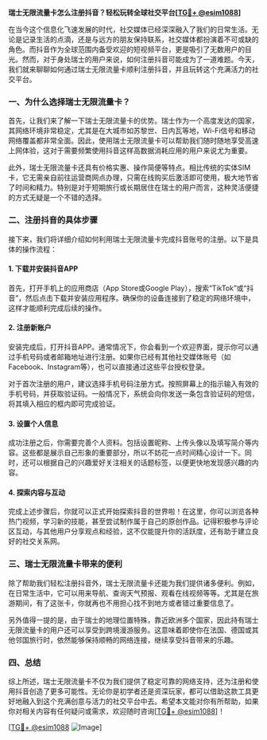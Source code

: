 **瑞士无限流量卡怎么注册抖音？轻松玩转全球社交平台[[TG💪+ @esim1088](https://t.me/s/esim1088)]**

在当今这个信息化飞速发展的时代，社交媒体已经深深融入了我们的日常生活。无论是记录生活的点滴，还是与远方的朋友保持联系，社交媒体都扮演着不可或缺的角色。而抖音作为全球范围内备受欢迎的短视频平台，更是吸引了无数用户的目光。然而，对于身处瑞士的用户来说，如何注册抖音可能成为了一道难题。今天，我们就来聊聊如何通过瑞士无限流量卡顺利注册抖音，并且玩转这个充满活力的社交平台。

### 一、为什么选择瑞士无限流量卡？

首先，让我们来了解一下瑞士无限流量卡的优势。瑞士作为一个高度发达的国家，其网络环境非常稳定，尤其是在大城市如苏黎世、日内瓦等地，Wi-Fi信号和移动网络覆盖都非常全面。因此，使用瑞士无限流量卡可以帮助我们随时随地享受高速上网体验，这对于需要频繁使用抖音这样高数据消耗应用的用户来说尤为重要。

此外，瑞士无限流量卡还具有价格实惠、操作简便等特点。相比传统的实体SIM卡，它无需亲自前往运营商网点办理，只需在线购买后激活即可使用，极大地节省了时间和精力。特别是对于短期旅行或长期居住在瑞士的用户而言，这种灵活便捷的方式无疑是一个不错的选择。

### 二、注册抖音的具体步骤

接下来，我们将详细介绍如何利用瑞士无限流量卡完成抖音账号的注册。以下是具体的操作流程：

#### 1. 下载并安装抖音APP
首先，打开手机上的应用商店（App Store或Google Play），搜索“TikTok”或“抖音”，然后点击下载并安装应用程序。确保你的设备连接到了稳定的网络环境中，这样才能顺利完成后续的操作。

#### 2. 注册新账户
安装完成后，打开抖音APP。通常情况下，你会看到一个欢迎界面，提示你可以通过手机号码或者邮箱地址进行注册。如果你已经有其他社交媒体账号（如Facebook、Instagram等），也可以直接通过这些平台授权登录。

对于首次注册的用户，建议选择手机号码注册方式。按照屏幕上的指示输入有效的手机号码，并获取验证码。一般情况下，系统会向你发送一条包含验证码的短信，将其填入相应的框内即可完成验证。

#### 3. 设置个人信息
成功注册之后，你需要完善个人资料。包括设置昵称、上传头像以及填写简介等内容。这些都是展示自己形象的重要部分，所以不妨花一点时间精心设计一下。同时，还可以根据自己的兴趣爱好关注相关的话题标签，以便更快地发现感兴趣的内容。

#### 4. 探索内容与互动
完成上述步骤后，你就可以正式开始探索抖音的世界啦！在这里，你可以浏览各种热门视频，学习新的技能，甚至尝试制作属于自己的原创作品。记得积极参与评论区互动，与其他用户分享观点和经验，这不仅能提升你的活跃度，还有助于建立良好的社交关系网。

### 三、瑞士无限流量卡带来的便利

除了帮助我们轻松注册抖音外，瑞士无限流量卡还能为我们提供诸多便利。例如，在日常生活中，它可以用来导航、查询天气预报、观看在线视频等等。尤其是在旅游期间，有了这张卡，你就再也不用担心找不到地方或者错过重要信息了。

另外值得一提的是，由于瑞士的地理位置特殊，靠近欧洲多个国家，因此持有瑞士无限流量卡的用户还可以享受到跨境漫游服务。这意味着即使你在法国、德国或其他邻国旅行时，依然能够保持顺畅的网络连接，继续享受抖音带来的乐趣。

### 四、总结

综上所述，瑞士无限流量卡不仅为我们提供了稳定可靠的网络支持，还为注册和使用抖音创造了更多可能性。无论你是初学者还是资深玩家，都可以借助这款工具更好地融入到这个充满创意与活力的社交平台中去。希望本文能对你有所帮助，如果你对相关内容有任何疑问或需求，欢迎随时咨询[[TG💪+ @esim1088](https://t.me/s/esim1088)]！

[[TG💪+ @esim1088](https://t.me/s/esim1088) ![Image](https://i.postimg.cc/4NQfJmqS/Snipaste-2025-05-13-00-14-12.png)]